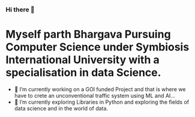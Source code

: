 ### Hi there 👋
# Myself parth Bhargava Pursuing Computer Science under Symbiosis International University with a specialisation in data Science.
- 🔭 I’m currently working on a GOI funded Project and that is where we have to crete an unconventional traffic system using ML and AI...
- 🌱 I’m currently exploring Libraries in Python and exploring the fields of data science and in the world of data.

<!--
**PARTH-CODE123/parth-code123** is a ✨ _special_ ✨ repository because its `README.md` (this file) appears on your GitHub profile.

Here are some ideas to get you started:

- 🔭 I’m currently working on a GOI funded Project and that is where we have to crete an unconventional traffic system using ML and AI...
- 🌱 I’m currently exploring Libraries in Python and exploring the fields of data science and in the world of data.
- 👯 I’m looking to collaborate on ...
- 🤔 I’m looking for help with ...
- 💬 Ask me about ...
- 📫 How to reach me: ...
- 😄 Pronouns: ...
- ⚡ Fun fact: ...
-->
